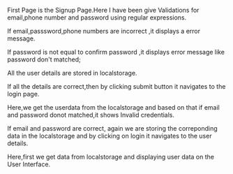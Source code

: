 First Page is the Signup Page.Here I have been give Validations for email,phone number and password using regular expressions.

If email,passsword,phone numbers are incorrect ,it displays a error message.

If password is not equal to confirm password ,it displays error message like password don't matched;

All the user details are stored in localstorage.

If all the details are correct,then by clicking submit button it navigates to the login page.

Here,we get the userdata from the localstorage and based on that if email and password donot matched,it shows Invalid credentials.

If email and password are correct, again we are storing the correponding data in the localstorage and by clicking on login it navigates to the user details.

Here,first we get data from localstorage and displaying user data on the User Interface.